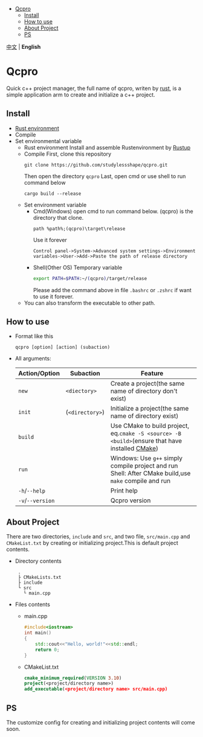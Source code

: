 - [Qcpro](#qcpro)
  - [Install](#install)
  - [How to use](#how-to-use)
  - [About Project](#about-project)
  - [PS](#ps)

[中文](README.md) | **English**

# Qcpro
Quick c++ project manager, the full name of qcpro, writen by [rust](https://www.rust-lang.org/), is a simple application arm to create and initialize a c++ project.

## Install
* [Rust environment](https://www.rust-lang.org/learn/get-started)
* Compile
* Set environmental variable
  * Rust environment
    Install and assemble Rustenvironment by [Rustup](https://www.rust-lang.org/learn/get-started)
  * Compile
    First, clone this repository
    ```
    git clone https://github.com/studylessshape/qcpro.git
    ```
    Then open the directory `qcpro`
    Last, open cmd or use shell to run command below
    ```
    cargo build --release
    ```
  * Set environment variable
    * Cmd(Windows)
      open cmd to run command below. (qcpro) is the directory that clone.
      ```
      path %path%;(qcpro)\target\release
      ```
      Use it forever
      ```
      Control panel->System->Advanced system settings->Environment variables->User->Add->Paste the path of release directory
      ```
    * Shell(Other OS)
      Temporary variable
      ```sh
      export PATH=$PATH:~/(qcpro)/target/release
      ``` 
      Please add the command above in file `.bashrc` or `.zshrc` if want to use it forever.
   * You can also transform the executable to other path.

## How to use
- Format like this
  ```
  qcpro [option] [action] (subaction)
  ```
- All arguments:

  |Action/Option|Subaction|Feature|
  |---|---|---|
  |`new`|`<diectory>`|Create a project(the same name of directory don't exist)|
  |`init`|(`<directory>`)|Initialize a project(the same name of directory exist)|
  |`build`||Use CMake to build project, eq.`cmake -S <source> -B <build>`(ensure that have installed [CMake](https://cmake.org/))|
  |`run`||Windows: Use `g++` simply compile project and run<br/>Shell: After CMake build,use `make` compile and run|
  |`-h`/`--help`||Print help|
  |`-v`/`--version`||Qcpro version|

##  About Project
There are two directories, `include` and `src`, and two file, `src/main.cpp` and `CMakeList.txt` by creating or initializing project.This is default project contents.
- Directory contents
  ```
   .
   ├ CMakeLists.txt
   ├ include
   └ src
     └ main.cpp
   ```
  
- Files contents
  - main.cpp
    ```c++
    #include<iostream>
    int main()
    {
        std::cout<<"Hello, world!"<<std::endl;
        return 0;
    }
    ```
  - CMakeList.txt
    ```cmake
    cmake_minimum_required(VERSION 3.10)
    project(<project/directory name>)
    add_executable(<project/directory name> src/main.cpp)
    ```

## PS
The customize config for creating and initializing project contents will come soon.
